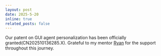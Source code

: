 ```yaml
---
layout: post
date: 2025-5-20
inline: true
related_posts: false
---
```


Our patent on GUI agent personalization has been officially granted(CN202510136285.X). Grateful to my mentor [Ryan](https://www.linkedin.com/in/yongliangryanma/) for the support throughout this journey.

